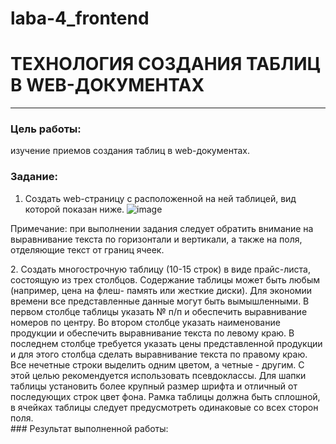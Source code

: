 # laba-4_frontend
# ТЕХНОЛОГИЯ СОЗДАНИЯ ТАБЛИЦ В WEB-ДОКУМЕНТАХ 
___________
### Цель работы: 
изучение приемов создания таблиц в web-документах.
### Задание:
1.	Создать web-страницу с расположенной на ней таблицей, вид которой показан ниже.
![image](https://github.com/meesgloot/laba-4_frontend/assets/118816204/852757f0-f9f9-4308-bee8-5a943e3085a2)
<p>Примечание: при выполнении задания следует обратить внимание на выравнивание текста по горизонтали и вертикали, а также на поля, отделяющие текст от границ ячеек.</p>
2.	Создать многострочную таблицу (10-15 строк) в виде прайс-листа, состоящую из трех столбцов. Содержание таблицы может быть любым (например, цена на флеш- память или жесткие диски). Для экономии времени все представленные данные могут быть вымышленными. 
В первом столбце таблицы указать № п/п и обеспечить выравнивание номеров по центру. Во втором столбце указать наименование продукции и обеспечить выравнивание текста по левому краю. В последнем столбце требуется указать цены представленной продукции и для этого столбца сделать выравнивание текста по правому краю. 
Все нечетные строки выделить одним цветом, а четные - другим. С этой целью рекомендуется использовать псевдоклассы. Для шапки таблицы установить более крупный размер шрифта и отличный от последующих строк цвет фона. Рамка таблицы должна быть сплошной, в ячейках таблицы следует предусмотреть одинаковые со всех сторон поля.
<br>
### Результат выполненной работы:
